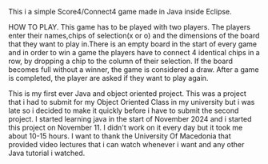 This i a simple Score4/Connect4 game made in Java inside Eclipse.


HOW TO PLAY.
This game has to be played with two players. The players enter their names,chips of selection(x or o) and the dimensions of the board
that they want to play in.There is an empty board in the start of every game and in order to win a game the players have to connect 4 identical
chips in a row, by dropping a chip to the column of their selection. If the board becomes full without a winner,  the game is considered a draw. After a game is completed, the player are asked if they
want to play again.


This is my first ever Java and object oriented project. This was a project that i had to submit for my Object Oriented Class in my university but i was late 
so i decided to make it quickly before i have to submit the second project. I started learning java in the start of November 2024 and i started
this project on November 11. I didn't work on it every day but it took me about 10-15 hours. I want to thank the University Of Macedonia that provided 
video lectures that i can watch whenever i want and any other Java tutorial i watched.
